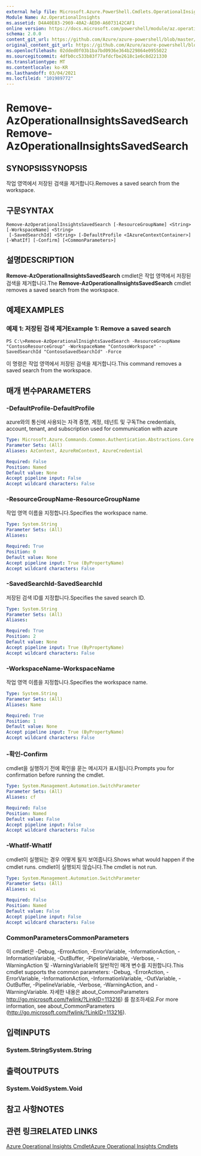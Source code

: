 ```yaml
---
external help file: Microsoft.Azure.PowerShell.Cmdlets.OperationalInsights.dll-Help.xml
Module Name: Az.OperationalInsights
ms.assetid: D4A40E83-2969-40A2-AED0-A6073142CAF1
online version: https://docs.microsoft.com/powershell/module/az.operationalinsights/remove-azoperationalinsightssavedsearch
schema: 2.0.0
content_git_url: https://github.com/Azure/azure-powershell/blob/master/src/OperationalInsights/OperationalInsights/help/Remove-AzOperationalInsightsSavedSearch.md
original_content_git_url: https://github.com/Azure/azure-powershell/blob/master/src/OperationalInsights/OperationalInsights/help/Remove-AzOperationalInsightsSavedSearch.md
ms.openlocfilehash: 02dded0f03b1ba7bd0936e364b229864e0955022
ms.sourcegitcommit: 4dfb0cc533b83f77afdcfbe2618c1e6c8d221330
ms.translationtype: MT
ms.contentlocale: ko-KR
ms.lasthandoff: 03/04/2021
ms.locfileid: "101989772"
---
```

# <span data-ttu-id="fdf7d-101">Remove-AzOperationalInsightsSavedSearch</span><span class="sxs-lookup"><span data-stu-id="fdf7d-101">Remove-AzOperationalInsightsSavedSearch</span></span>

## <span data-ttu-id="fdf7d-102">SYNOPSIS</span><span class="sxs-lookup"><span data-stu-id="fdf7d-102">SYNOPSIS</span></span>
<span data-ttu-id="fdf7d-103">작업 영역에서 저장된 검색을 제거합니다.</span><span class="sxs-lookup"><span data-stu-id="fdf7d-103">Removes a saved search from the workspace.</span></span>

## <span data-ttu-id="fdf7d-104">구문</span><span class="sxs-lookup"><span data-stu-id="fdf7d-104">SYNTAX</span></span>

```
Remove-AzOperationalInsightsSavedSearch [-ResourceGroupName] <String> [-WorkspaceName] <String>
 [-SavedSearchId] <String> [-DefaultProfile <IAzureContextContainer>] [-WhatIf] [-Confirm] [<CommonParameters>]
```

## <span data-ttu-id="fdf7d-105">설명</span><span class="sxs-lookup"><span data-stu-id="fdf7d-105">DESCRIPTION</span></span>
<span data-ttu-id="fdf7d-106">**Remove-AzOperationalInsightsSavedSearch** cmdlet은 작업 영역에서 저장된 검색을 제거합니다.</span><span class="sxs-lookup"><span data-stu-id="fdf7d-106">The **Remove-AzOperationalInsightsSavedSearch** cmdlet removes a saved search from the workspace.</span></span>

## <span data-ttu-id="fdf7d-107">예제</span><span class="sxs-lookup"><span data-stu-id="fdf7d-107">EXAMPLES</span></span>

### <span data-ttu-id="fdf7d-108">예제 1: 저장된 검색 제거</span><span class="sxs-lookup"><span data-stu-id="fdf7d-108">Example 1: Remove a saved search</span></span>
```
PS C:\>Remove-AzOperationalInsightsSavedSearch -ResourceGroupName "ContosoResourceGroup" -WorkspaceName "ContosoWorkspace" -SavedSearchId "ContosoSavedSearchId" -Force
```

<span data-ttu-id="fdf7d-109">이 명령은 작업 영역에서 저장된 검색을 제거합니다.</span><span class="sxs-lookup"><span data-stu-id="fdf7d-109">This command removes a saved search from the workspace.</span></span>

## <span data-ttu-id="fdf7d-110">매개 변수</span><span class="sxs-lookup"><span data-stu-id="fdf7d-110">PARAMETERS</span></span>

### <span data-ttu-id="fdf7d-111">-DefaultProfile</span><span class="sxs-lookup"><span data-stu-id="fdf7d-111">-DefaultProfile</span></span>
<span data-ttu-id="fdf7d-112">azure와의 통신에 사용되는 자격 증명, 계정, 테넌트 및 구독</span><span class="sxs-lookup"><span data-stu-id="fdf7d-112">The credentials, account, tenant, and subscription used for communication with azure</span></span>

```yaml
Type: Microsoft.Azure.Commands.Common.Authentication.Abstractions.Core.IAzureContextContainer
Parameter Sets: (All)
Aliases: AzContext, AzureRmContext, AzureCredential

Required: False
Position: Named
Default value: None
Accept pipeline input: False
Accept wildcard characters: False
```

### <span data-ttu-id="fdf7d-113">-ResourceGroupName</span><span class="sxs-lookup"><span data-stu-id="fdf7d-113">-ResourceGroupName</span></span>
<span data-ttu-id="fdf7d-114">작업 영역 이름을 지정합니다.</span><span class="sxs-lookup"><span data-stu-id="fdf7d-114">Specifies the workspace name.</span></span>

```yaml
Type: System.String
Parameter Sets: (All)
Aliases:

Required: True
Position: 0
Default value: None
Accept pipeline input: True (ByPropertyName)
Accept wildcard characters: False
```

### <span data-ttu-id="fdf7d-115">-SavedSearchId</span><span class="sxs-lookup"><span data-stu-id="fdf7d-115">-SavedSearchId</span></span>
<span data-ttu-id="fdf7d-116">저장된 검색 ID를 지정합니다.</span><span class="sxs-lookup"><span data-stu-id="fdf7d-116">Specifies the saved search ID.</span></span>

```yaml
Type: System.String
Parameter Sets: (All)
Aliases:

Required: True
Position: 2
Default value: None
Accept pipeline input: True (ByPropertyName)
Accept wildcard characters: False
```

### <span data-ttu-id="fdf7d-117">-WorkspaceName</span><span class="sxs-lookup"><span data-stu-id="fdf7d-117">-WorkspaceName</span></span>
<span data-ttu-id="fdf7d-118">작업 영역 이름을 지정합니다.</span><span class="sxs-lookup"><span data-stu-id="fdf7d-118">Specifies the workspace name.</span></span>

```yaml
Type: System.String
Parameter Sets: (All)
Aliases: Name

Required: True
Position: 1
Default value: None
Accept pipeline input: True (ByPropertyName)
Accept wildcard characters: False
```

### <span data-ttu-id="fdf7d-119">-확인</span><span class="sxs-lookup"><span data-stu-id="fdf7d-119">-Confirm</span></span>
<span data-ttu-id="fdf7d-120">cmdlet을 실행하기 전에 확인을 묻는 메시지가 표시됩니다.</span><span class="sxs-lookup"><span data-stu-id="fdf7d-120">Prompts you for confirmation before running the cmdlet.</span></span>

```yaml
Type: System.Management.Automation.SwitchParameter
Parameter Sets: (All)
Aliases: cf

Required: False
Position: Named
Default value: False
Accept pipeline input: False
Accept wildcard characters: False
```

### <span data-ttu-id="fdf7d-121">-WhatIf</span><span class="sxs-lookup"><span data-stu-id="fdf7d-121">-WhatIf</span></span>
<span data-ttu-id="fdf7d-122">cmdlet이 실행되는 경우 어떻게 될지 보여줍니다.</span><span class="sxs-lookup"><span data-stu-id="fdf7d-122">Shows what would happen if the cmdlet runs.</span></span>
<span data-ttu-id="fdf7d-123">cmdlet이 실행되지 않습니다.</span><span class="sxs-lookup"><span data-stu-id="fdf7d-123">The cmdlet is not run.</span></span>

```yaml
Type: System.Management.Automation.SwitchParameter
Parameter Sets: (All)
Aliases: wi

Required: False
Position: Named
Default value: False
Accept pipeline input: False
Accept wildcard characters: False
```

### <span data-ttu-id="fdf7d-124">CommonParameters</span><span class="sxs-lookup"><span data-stu-id="fdf7d-124">CommonParameters</span></span>
<span data-ttu-id="fdf7d-125">이 cmdlet은 -Debug, -ErrorAction, -ErrorVariable, -InformationAction, -InformationVariable, -OutBuffer, -PipelineVariable, -Verbose, -WarningAction 및 -WarningVariable의 일반적인 매개 변수를 지원합니다.</span><span class="sxs-lookup"><span data-stu-id="fdf7d-125">This cmdlet supports the common parameters: -Debug, -ErrorAction, -ErrorVariable, -InformationAction, -InformationVariable, -OutVariable, -OutBuffer, -PipelineVariable, -Verbose, -WarningAction, and -WarningVariable.</span></span> <span data-ttu-id="fdf7d-126">자세한 내용은 about_CommonParameters http://go.microsoft.com/fwlink/?LinkID=113216) 를 참조하세요.</span><span class="sxs-lookup"><span data-stu-id="fdf7d-126">For more information, see about_CommonParameters (http://go.microsoft.com/fwlink/?LinkID=113216).</span></span>

## <span data-ttu-id="fdf7d-127">입력</span><span class="sxs-lookup"><span data-stu-id="fdf7d-127">INPUTS</span></span>

### <span data-ttu-id="fdf7d-128">System.String</span><span class="sxs-lookup"><span data-stu-id="fdf7d-128">System.String</span></span>

## <span data-ttu-id="fdf7d-129">출력</span><span class="sxs-lookup"><span data-stu-id="fdf7d-129">OUTPUTS</span></span>

### <span data-ttu-id="fdf7d-130">System.Void</span><span class="sxs-lookup"><span data-stu-id="fdf7d-130">System.Void</span></span>

## <span data-ttu-id="fdf7d-131">참고 사항</span><span class="sxs-lookup"><span data-stu-id="fdf7d-131">NOTES</span></span>

## <span data-ttu-id="fdf7d-132">관련 링크</span><span class="sxs-lookup"><span data-stu-id="fdf7d-132">RELATED LINKS</span></span>

[<span data-ttu-id="fdf7d-133">Azure Operational Insights Cmdlet</span><span class="sxs-lookup"><span data-stu-id="fdf7d-133">Azure Operational Insights Cmdlets</span></span>](./Az.OperationalInsights.md)


